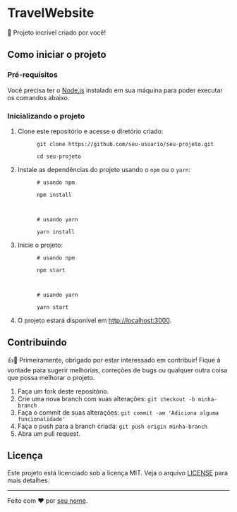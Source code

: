 <!DOCTYPE html>
<html lang="pt-br">
<head>
  <meta charset="UTF-8">
  <title>Meu Projeto</title>
</head>
<body>
  <h1>TravelWebsite</h1>
  <p>🚀 Projeto incrível criado por você!</p>

  <h2>Como iniciar o projeto</h2>

  <h3>Pré-requisitos</h3>
  <p>Você precisa ter o <a href="https://nodejs.org/">Node.js</a> instalado em sua máquina para poder executar os comandos abaixo.</p>

  <h3>Inicializando o projeto</h3>
  <ol>
    <li>Clone este repositório e acesse o diretório criado:</li>
    <code>
      git clone https://github.com/seu-usuario/seu-projeto.git<br>
      cd seu-projeto
    </code>
    <li>Instale as dependências do projeto usando o <code>npm</code> ou o <code>yarn</code>:</li>
    <code>
      # usando npm<br>
      npm install<br>
      <br>
      # usando yarn<br>
      yarn install
    </code>
    <li>Inicie o projeto:</li>
    <code>
      # usando npm<br>
      npm start<br>
      <br>
      # usando yarn<br>
      yarn start
    </code>
    <li>O projeto estará disponível em <a href="http://localhost:3000">http://localhost:3000</a>.</li>
  </ol>

  <h2>Contribuindo</h2>

  <p>👍🎉 Primeiramente, obrigado por estar interessado em contribuir! Fique à vontade para sugerir melhorias, correções de bugs ou qualquer outra coisa que possa melhorar o projeto.</p>

  <ol>
    <li>Faça um fork deste repositório.</li>
    <li>Crie uma nova branch com suas alterações: <code>git checkout -b minha-branch</code></li>
    <li>Faça o commit de suas alterações: <code>git commit -am 'Adiciona alguma funcionalidade'</code></li>
    <li>Faça o push para a branch criada: <code>git push origin minha-branch</code></li>
    <li>Abra um pull request.</li>
  </ol>

  <h2>Licença</h2>

  <p>Este projeto está licenciado sob a licença MIT. Veja o arquivo <a href="LICENSE">LICENSE</a> para mais detalhes.</p>

  <hr>

  <p>Feito com ❤️ por <a href="https://github.com/seu-usuario">seu nome</a>.</p>
</body>
</html>
